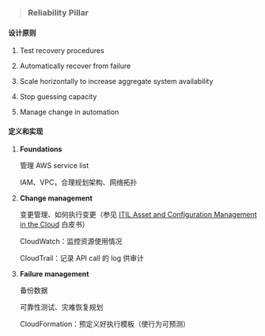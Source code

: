 > ### **Reliability Pillar**

#### 设计原则

1. Test recovery procedures

2. Automatically recover from failure

3. Scale horizontally to increase aggregate system availability

4. Stop guessing capacity

5. Manage change in automation

#### 定义和实现

1. **Foundations**

   管理 AWS service list

   IAM、VPC，合理规划架构、网络拓扑

2. **Change management**

   变更管理、如何执行变更（参见 [ITIL Asset and Configuration Management in the Cloud](https://d0.awsstatic.com/whitepapers/AWS_Asset_Config_Management.pdf) 白皮书）

   CloudWatch：监控资源使用情况

   CloudTrail：记录 API call 的 log 供审计

3. **Failure management**

   备份数据

   可靠性测试、灾难恢复规划

   CloudFormation：预定义好执行模板（使行为可预测）



